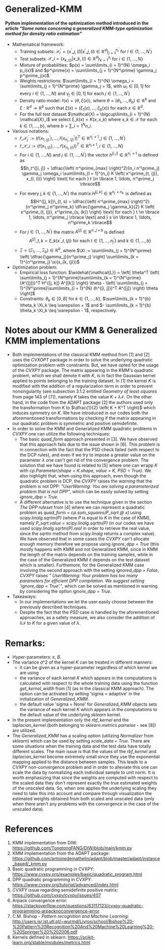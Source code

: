 # Generalized-KMM
#### Python implementation of the optimization method introduced in the article *"Some notes concerning a generalized KMM-type optimization method for density ratio estimation"*
  * Mathematical framework:
    * Training subsets: $\mathcal{X}^\prime_l = \lbrace x^{\prime}\_{j, (l)} | x^{\prime}\_{j, (l)} \in \mathbb{R}^d \rbrace_{j = 1}^{n^\prime_l}$ for $l \in \lbrace 1, \ldots, N^\prime \rbrace$
    * Test subsets: $\mathcal{X}\_i = \lbrace x_{k,(i)} | x\_{k, (i)} \in \mathbb{R}^d \rbrace_{k = 1}^{n_i}$ for $i \in \lbrace 1, \ldots, N \rbrace$
    * Mixture of probabilities: $p(x) = \sum\limits_{i = 1}^{N} \omega_i p_i(x)$ and $p^\prime(x) = \sum\limits_{j = 1}^{N^\prime} \gamma_j p^\prime_j(x)$
    * Weights restrictions: $\sum\limits_{i = 1}^{N} \omega_i = \sum\limits_{j = 1}^{N^\prime} \gamma_j = 1$, with $\omega_i \in [0, 1]$ for every $i \in \lbrace 1, \ldots, N \rbrace$ and $\gamma_j \in [0, 1]$ for each $j \in \lbrace 1, \ldots, N^\prime \rbrace$
    * Density ratio model: $\hat{r}(x) = \langle \theta, \xi(x) \rangle$, where $\theta = (\theta_1, \ldots, \theta_b) \in \mathbb{R}^b$ and $\xi: \mathbb{R}^d \to \mathbb{R}^b$ such that $\xi(x) = (\xi_1(x), \ldots, \xi_b(x))$ for each $x \in \mathbb{R}^d$.
    * For the full test dataset $\mathcal{X} = \bigcup\limits_{i = 1}^{N} \mathcal{X}_i$ we select $\xi\_k(x) = K(x, x\_k)$ where $x\_k \in \mathcal{X}$ for each $k \in \lbrace 1, \ldots, b \rbrace$, where $b = \sum\limits\_{i = 1}^{N} n\_i$.
  * Various notations:
    * $\hat{r}\_{\mathcal{X}^\prime_j} := \left( \hat{r} \left( x^\prime_{1, (j)} \right), \ldots, \hat{r} \left( x^\prime_{n^\prime_j, (j)} \right) \right)^T \in \mathbb{R}^{n^\prime_j \times 1}, j \in \lbrace 1, \ldots, N^\prime \rbrace$
    * $\hat{r}\_{\mathcal{X}\_i} := \left( \hat{r} \left( x_{1, (i)} \right), \ldots, \hat{r} \left( x_{n_i, (i)} \right) \right)^T \in \mathbb{R}^{n_i \times 1}, i \in \lbrace 1, \ldots, N \rbrace$
    * For $i \in \lbrace 1, \ldots, N \rbrace$ and $j \in \lbrace 1, \ldots, N^\prime \rbrace$ the vector $h^{[i, j]} \in \mathbb{R}^{n^\prime_j \times 1}$ is defined as
$$h_t^{[i, j]} = \dfrac{\left( n^\prime_{max} \right)^2}{n_i n^\prime_j} \gamma_j \omega_i \sum\limits_{l = 1}^{n_i} K \left( x^\prime_{t, (j)}, x_{l, (i)} \right) \text{ for each } t \in \lbrace 1, \ldots, n^\prime_j \rbrace$$
    * For every $j, k \in \lbrace 1, \ldots, N^\prime \rbrace$ the matrix $H^{[j, k]} \in \mathbb{R}^{n^\prime_j \times n^\prime_k}$ is defined as
$$H^{[j, k]}\_{t, s} = \dfrac{\left( n^\prime_{max} \right)^2}{n^\prime_j n^\prime_k} \dfrac{\gamma_j \gamma_k}{2} K \left( x^\prime_{t, (j)}, x^\prime_{s, (k)} \right) \text{ for each } t \in \lbrace 1, \ldots, n^\prime_j \rbrace \text{ and } s \in \lbrace 1, \ldots, n^\prime_k \rbrace$$
    * For $j \in \lbrace 1, \ldots, N^\prime \rbrace$ the matrix $A^{[j]} \in \mathbb{R}^{n^\prime\_j \times b}$ is defined
$$A^{[j]}\_{t, k} = \xi\_k( x^{\prime}\_{t, (j)} ) \text{ for each } t \in \lbrace 1, \ldots, n^\prime_j \rbrace \text{ and } k \in \lbrace 1, \ldots, b \rbrace$$
    * $\Xi = (\Xi_1, \ldots, \Xi_b) \in \mathbb{R}^b$, where $\Xi := \sum\limits_{j = 1}^{N^\prime} \left( \dfrac{\gamma_j}{n^\prime_j} \right) \sum\limits_{k = 1}^{n^\prime_j} \xi(x_{k, (j)})$
  * Optimization problem:
    * Empirical loss function: $\widehat{\mathcal{L}} = \left[ \theta^T \left( \sum\limits_{j = 1}^{N^\prime}\sum\limits_{k = 1}^{N^\prime} (A^{[j]})^T H^{[j, k]} A^{[k]} \right) \theta - \left( \sum\limits_{j = 1}^{N^\prime}\sum\limits_{i = 1}^{N} (h^{[i, j]})^T A^{[j]} \right) \theta \right]$
    * Constraints: $\theta_k \in [0, B] \text{ for } k \in \lbrace 1, \ldots, b \rbrace$, $\sum\limits_{k = 1}^{b} \theta_k \Xi_k \leq \varepsilon + 1$ and $- \sum\limits_{k = 1}^{b} \theta_k \Xi_k \leq \varepsilon - 1$, respectively.    


# Notes about our KMM & Generalized KMM implementations
* Both implementations of the classical KMM method from [1] and [2] uses the *CVXOPT* package in order to solve the underlying quadratic optimization problem with constraints. But, we have opted for the usage of the *CVXPY* package. The matrix appearing in the KMM's quadratic problem, which we shall denote it with $K$, is in fact the Gaussian kernel applied to points belonging to the training dataset. In [1] the kernel $K$ is modified with the addition of a regularization term in order to prevent nonsingularity (see subsection 3.1.2 entitled *Geometry of least squares* from page 143 of [7]), namely $K$ takes the value $K + \lambda \mathcal{I}$. On the other hand, in the code from the ADAPT package [2] the authors used only the transformation from $K$ to $\dfrac{1}{2} \left( K + K^T \right)$ which induces symmetry on $K$. We have introduced in our codes both the aforementioned transformations by checking if the matrix appearing in our quadratic problem is symmetric and positive semidefinite.
* In order to solve the KMM and Generalized KMM quadratic problems in *CVXPY* one can utilize the following techniques:
  * The basic *quad_form* approach presented in [3]. We have observed that this approach fails due to the issue shown in [6]. This problem is in connection with the fact that the PSD check failed (with respect to the DCP rules), and even if we try to impose a greater value on the parameter $\lambda$ one can't get rid of the convergence problem. The solution that we have found is related to [5] where one can wrapp $K$ with *cp.Parameter(shape = K.shape, value = K, PSD = True)*. We also highlight that, when using this approach, even though the quadratic problem is DCP, the *CVXPY* raises the *warning* that the problem is not DPP: *"UserWarning: You are solving a parameterized problem that is not DPP"*, which can be easily solved by setting *ignore_dpp = True*.
  * A different alternative is to use the technique given in the section *The DPP ruleset* from [4] where we can represent a quadratic problem as *quad_form = cp.sum_squares(P_sqrt @ x)* using *scipy.linalg.sqrtm(P)* (where $P$ is equal to $K$ in the case of KMM), namely *P_sqrt.value = scipy.linalg.sqrtm(P)* (in our codes we have used *scipy.linalg.sqrtm(P).real* in order to retrieve the real value, since the *sqrtm* method from *scipy.linalg* returns a complex value). We have observed that in some cases the *CVXPY* can't allocate enough memory therefore we propose using *ignore_dpp = True* (this mostly happens with KMM and not Generalized KMM, since in KMM the length of the matrix depends on the training samples, while in the case of the Generalized KMM it depends on the test dataset which is smaller). Furthemore, for the Generalized KMM case involving the second approach with the setting *ignored_dpp = False*, *CVXPY* raises *" UserWarning: Your problem has too many parameters for efficient DPP compilation. We suggest setting 'ignore_dpp = True'."*, which can be solved as mentioned in warning by considering the option *ignore_dpp = True*. 
* Takeaways:
  * In our implementations we let the user easily choose between the previously described techniques.
  * Despite the fact that the *PSD* case is handled by the aforementioned approaches, as a safety measure, we also consider the addition of $\lambda \mathcal{I}$ to $K$ for a given value of $\lambda$.



# Remarks:
* Hyper-parameters: $\varepsilon$, $B$.
* The variance $\sigma\^2$ of the kernel $K$ can be treated in different manners:
  * it can be given as a hyper-parameter regardless of which kernel we are using
  * the variance of each kernel $K$ which appears in the computations is calculated with respect to the whole training data using the function *get_kernel_width* from [1] (as in the classical KMM approach). The option can be activated by setting 'sigma = adaptive' in the initialization of *Generalized_KMM*.
  * the default value 'sigma = None' for *Generalized_KMM* objects sets the variance of each kernel $K$ which appears in the computations to the default value of the underlying *sklearn* kernel.
* In the present implementation only the *rbf_kernel* and the *laplacian_kernel* (both belonging to *sklearn.metrics.pairwise* - see [8]) are utilized.
* The *Generalized_KMM* has a scaling option (utilizing *Normalizer* from *sklearn*) which can be used by setting *scale_data = True*. There are some situations when the training data and the test data have totally different scales. The main issue is that the values of the *rbf_kernel* and *laplacian_kernel* become extremely small since they use the exponential mapping applied to the distance between samples. This leads to a *CVXPY* non-convergence problem and in order to alleviate this one can scale the data by normalizing each individual sample to unit norm. It is worth emphasizing that since the weights are computed with respect to the scaled data they don't represent exactly the true estimated weights of the unscaled data. So, when one applies the underlying scaling they need to take this into account and compare through visualization the estimated weights obtained from both scaled and unscaled data (only when there aren't any problems with the convergence in the case of the unscaled data).



# References
1. KMM implementation from DIW: https://github.com/TongtongFANG/DIW/blob/main/kmm.py
2. KMM implementation from the ADAPT package: https://github.com/antoinedemathelin/adapt/blob/master/adapt/instance_based/_kmm.py
3. Basic quadratic programming in CVXPY: https://www.cvxpy.org/examples/basic/quadratic_program.html
4. DPP quadratic programming in CVXPY: https://www.cvxpy.org/tutorial/advanced/index.html
5. CVXPY issue regarding semidefinite positive matrix: https://github.com/cvxpy/cvxpy/issues/407
6. Arpack convergence error: https://stackoverflow.com/questions/63117123/cvxpy-quadratic-programming-arpacknoconvergence-error
7. C.M. Bishop - *Pattern recognition and Machine Learning*: http://users.isr.ist.utl.pt/~wurmd/Livros/school/Bishop%20-%20Pattern%20Recognition%20And%20Machine%20Learning%20-%20Springer%20%202006.pdf
8. Kernels defined in sklearn: https://scikit-learn.org/stable/modules/metrics.html
